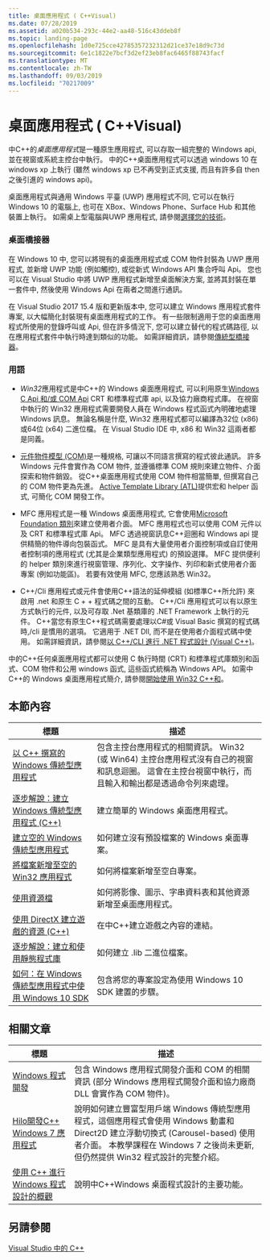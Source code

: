 ```yaml
---
title: 桌面應用程式 ( C++Visual)
ms.date: 07/28/2019
ms.assetid: a020b534-293c-44e2-aa48-516c43ddeb8f
ms.topic: landing-page
ms.openlocfilehash: 1d0e725cce42785357232312d21ce37e18d9c73d
ms.sourcegitcommit: 6e1c1822e7bcf3d2ef23eb8fac6465f88743facf
ms.translationtype: MT
ms.contentlocale: zh-TW
ms.lasthandoff: 09/03/2019
ms.locfileid: "70217009"
---
```

# <a name="desktop-applications-visual-c"></a>桌面應用程式 ( C++Visual)

中C++的*桌面應用程式*是一種原生應用程式, 可以存取一組完整的 Windows api, 並在視窗或系統主控台中執行。 中的C++桌面應用程式可以透過 windows 10 在 windows xp 上執行 (雖然 windows xp 已不再受到正式支援, 而且有許多自 then 之後引進的 windows api)。 

桌面應用程式與通用 Windows 平臺 (UWP) 應用程式不同, 它可以在執行 Windows 10 的電腦上, 也可在 XBox、Windows Phone、Surface Hub 和其他裝置上執行。 如需桌上型電腦與UWP 應用程式, 請參閱[選擇您的技術](/windows/win32/choose-your-technology)。

### <a name="desktop-bridge"></a>桌面橋接器

在 Windows 10 中, 您可以將現有的桌面應用程式或 COM 物件封裝為 UWP 應用程式, 並新增 UWP 功能 (例如觸控), 或從新式 Windows API 集合呼叫 Api。 您也可以在 Visual Studio 中將 UWP 應用程式新增至桌面解決方案, 並將其封裝在單一套件中, 然後使用 Windows Api 在兩者之間進行通訊。

在 Visual Studio 2017 15.4 版和更新版本中, 您可以建立 Windows 應用程式套件專案, 以大幅簡化封裝現有桌面應用程式的工作。 有一些限制適用于您的桌面應用程式所使用的登錄呼叫或 Api, 但在許多情況下, 您可以建立替代的程式碼路徑, 以在應用程式套件中執行時達到類似的功能。 如需詳細資訊，請參閱[傳統型橋接器](/windows/uwp/porting/desktop-to-uwp-root)。

### <a name="terminology"></a>用語

- *Win32*應用程式是中C++的 Windows 桌面應用程式, 可以利用原生[Windows C Api 和/或 COM Api](/windows/win32/apiindex/windows-api-list) CRT 和標準程式庫 api, 以及協力廠商程式庫。 在視窗中執行的 Win32 應用程式需要開發人員在 Windows 程式函式內明確地處理 Windows 訊息。 無論名稱是什麼, Win32 應用程式都可以編譯為32位 (x86) 或64位 (x64) 二進位檔。 在 Visual Studio IDE 中, x86 和 Win32 這兩者都是同義。

- [元件物件模型 (COM)](/windows/win32/com/the-component-object-model)是一種規格, 可讓以不同語言撰寫的程式彼此通訊。 許多 Windows 元件會實作為 COM 物件, 並遵循標準 COM 規則來建立物件、介面探索和物件銷毀。  從C++桌面應用程式使用 COM 物件相當簡單, 但撰寫自己的 COM 物件更為先進。 [Active Template Library (ATL)](../atl/atl-com-desktop-components.md)提供宏和 helper 函式, 可簡化 COM 開發工作。

- MFC 應用程式是一種 Windows 桌面應用程式, 它會使用[Microsoft Foundation 類別](../mfc/mfc-desktop-applications.md)來建立使用者介面。 MFC 應用程式也可以使用 COM 元件以及 CRT 和標準程式庫 Api。 MFC 透過視窗訊息C++迴圈和 Windows api 提供精簡的物件導向包裝函式。 MFC 是具有大量使用者介面控制項或自訂使用者控制項的應用程式 (尤其是企業類型應用程式) 的預設選擇。 MFC 提供便利的 helper 類別來進行視窗管理、序列化、文字操作、列印和新式使用者介面專案 (例如功能區)。 若要有效使用 MFC, 您應該熟悉 Win32。

- C++/Cli 應用程式或元件會使用C++語法的延伸模組 (如標準C++所允許) 來啟用 .net 和原生 C + + 程式碼之間的互動。  C++/Cli 應用程式可以有以原生方式執行的元件, 以及可存取 .Net 基類庫的 .NET Framework 上執行的元件。 C++當您有原生C++程式碼需要處理以C#或 Visual Basic 撰寫的程式碼時,/cli 是慣用的選項。 它適用于 .NET Dll, 而不是在使用者介面程式碼中使用。 如需詳細資訊，請參閱[以 C++/CLI 進行 .NET 程式設計 (Visual C++)](../dotnet/dotnet-programming-with-cpp-cli-visual-cpp.md)。

中的C++任何桌面應用程式都可以使用 C 執行時間 (CRT) 和標準程式庫類別和函式、COM 物件和公用 windows 函式, 這些函式統稱為 Windows API。 如需中C++的 Windows 桌面應用程式簡介, 請參閱[開始使用 Win32 C++和](/windows/win32/LearnWin32/learn-to-program-for-windows)。

## <a name="in-this-section"></a>本節內容

|標題|描述|
|-----------|-----------------|
|[以 C++ 撰寫的 Windows 傳統型應用程式](console-applications-in-visual-cpp.md)|包含主控台應用程式的相關資訊。 Win32 (或 Win64) 主控台應用程式沒有自己的視窗和訊息迴圈。 這會在主控台視窗中執行，而且輸入和輸出都是透過命令列來處理。|
|[逐步解說：建立 Windows 傳統型應用程式 (C++)](walkthrough-creating-windows-desktop-applications-cpp.md)|建立簡單的 Windows 桌面應用程式。|
|[建立空的 Windows 傳統型應用程式](creating-an-empty-windows-desktop-application.md)|如何建立沒有預設檔案的 Windows 桌面專案。|
|[將檔案新增至空的 Win32 應用程式](adding-files-to-an-empty-win32-applications.md)|如何將檔案新增至空白專案。|
|[使用資源檔](working-with-resource-files.md)|如何將影像、圖示、字串資料表和其他資源新增至桌面應用程式。|
|[使用 DirectX 建立遊戲的資源 (C++)](resources-for-creating-a-game-using-directx.md)|在中C++建立遊戲之內容的連結。|
|[逐步解說：建立和使用靜態程式庫](walkthrough-creating-and-using-a-static-library-cpp.md)|如何建立 .lib 二進位檔案。|
|[如何：在 Windows 傳統型應用程式中使用 Windows 10 SDK](how-to-use-the-windows-10-sdk-in-a-windows-desktop-application.md)|包含將您的專案設定為使用 Windows 10 SDK 建置的步驟。|

## <a name="related-articles"></a>相關文章

|標題|描述|
|-----------|-----------------|
|[Windows 程式開發](/windows/win32/index)|包含 Windows 應用程式開發介面和 COM 的相關資訊 (部分 Windows 應用程式開發介面和協力廠商 DLL 會實作為 COM 物件)。|
|[Hilo開發C++ Windows 7 應用程式](https://msdn.microsoft.com/library/windows/desktop/ff708696.aspx)|說明如何建立豐富型用戶端 Windows 傳統型應用程式，這個應用程式會使用 Windows 動畫和 Direct2D 建立浮動切換式 (Carousel-based) 使用者介面。  本教學課程在 Windows 7 之後尚未更新, 但仍然提供 Win32 程式設計的完整介紹。|
|[使用 C++ 進行 Windows 程式設計的概觀](overview-of-windows-programming-in-cpp.md)|說明中C++Windows 桌面程式設計的主要功能。|

## <a name="see-also"></a>另請參閱

[Visual Studio 中的 C++](../overview/visual-cpp-in-visual-studio.md)